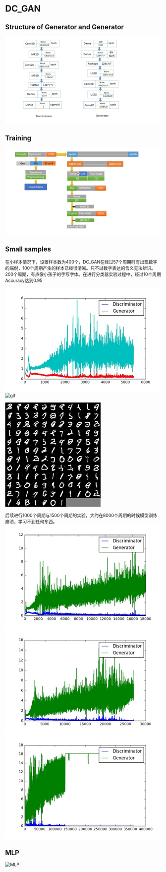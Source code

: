 # DC_GAN
##  Structure of Generator and Generator

![structure](https://github.com/DreamPurchaseZnz/DC_GAN/blob/master/STRUCTURE.JPG)

## Training

![train](https://github.com/DreamPurchaseZnz/DC_GAN/blob/master/Train%20Process.JPG)

## Small samples
在小样本情况下，设置样本数为400个，DC_GAN在经过57个周期时有出现数字的端倪，100个周期产生的样本已经很清晰。只不过数字表达的含义无法辨识。200个周期，有点像小孩子的手写字体。在进行分类器实验过程中，经过10个周期Accuracy达到0.95

![process_tracker](https://github.com/DreamPurchaseZnz/Picture/blob/master/process_train_loss-300.jpg)
![gif](https://github.com/DreamPurchaseZnz/Picture/blob/master/small-300.gif)


![result](https://github.com/DreamPurchaseZnz/Picture/blob/master/generated_image-300.png)

后续进行1000个周期与1500个周期的实验，大约在8000个周期的时候模型训练崩溃，学习不到任何东西。
<img src='https://github.com/DreamPurchaseZnz/Picture/blob/master/process_train_loss-1000.jpg'/>
<img src='https://github.com/DreamPurchaseZnz/Picture/blob/master/process_train_loss-1500.jpg'/>
<img src='https://github.com/DreamPurchaseZnz/Picture/blob/master/process_train_loss-20000.jpg'/>



## MLP
![MLP](https://github.com/DreamPurchaseZnz/Keras/blob/master/MLP.JPG)

